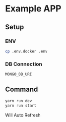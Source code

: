 # Example APP

## Setup

### ENV
```bash
cp .env.docker .env
```

### DB Connection

`MONGO_DB_URI` 

## Command

```bash 
yarn run dev
yarn run start
```

Will Auto Refresh
